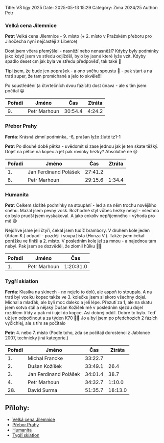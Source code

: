 Title: VŠ ligy 2025
Date: 2025-05-13 15:29
Category: Zima 2024/25
Author: Petr

### Velká cena Jilemnice

**Petr**: Velká cena Jilemnice - 9. místo (+ 2. místo v Pražském přeboru pro Jihočecha nyní nejčastěji z Liberce)

Dost jsem včera přemýšlel - nasněží nebo nenasněží? Kdyby byly podmínky jako když jsem ve středu odjížděl, bylo by jasné které lyže vzít. Kdyby spadlo deset cm jak byla ve středu předpověď, tak také 🤔

Tipl jsem, že bude jen poprašek - a ono sněhu spoustu 🙈 - pak start a na trati super, že tam promíchané a jelo to skvěle!!!

Po soustředění (a čtvrtečních dvou fázích) dost únava - ale s tím jsem počítal 😁

| Pořadí | Jméno        | Čas     | Ztráta |
|--------|--------------|---------|--------|
| 9.     | Petr Marhoun | 30:54.4 | 4:24.2 |

### Přebor Prahy

**Ferda**: Krásná zimní podmínka, -6, prašan lyže žluté tz1-1

**Petr**: Po dlouhé době pětka - uvědomit si zase jednou jak je ten skate těžký. Dojet na pětce na kopec a jet pak rovinky hezky? Absolutně ne 😃

| Pořadí | Jméno                 | Čas     | Ztráta |
|--------|-----------------------|---------|--------|
| 1.     | Jan Ferdinand Polášek | 27:41.2 |        |
| 8.     | Petr Marhoun          | 29:15.6 | 1:34.4 |

### Humanita

**Petr**: Celkem složité podmínky na stoupání - led a na něm trochu novějšího sněhu. Mazal jsem pevný vosk. Rozhodně styl vůbec hezký nebyl - všechno co bylo prudší jsem vyskakoval. A jako cokoliv nepříjemného - výhoda pro mě 😅

Nejdříve jsme jeli čtyři, čekal jsem tudíž brambory. V druhém kole jeden (Adam K.) odpadl - později i soupažista (Honza V.). Takže jsem čekal porážku ve finiši a 2. místo. V posledním kole jel za mnou - a najednou tam nebyl. Pak jsem se dozvěděl, že zlomil hůlku 🤷‍♂️

| Pořadí | Jméno        | Čas       |
|--------|--------------|-----------|
| 1.     | Petr Marhoun | 1:20:31.0 |

### Tygří skiatlon

**Ferda**: Klasika na skinech - no nejelo to dolů, ale aspoň to stoupalo. A na trati byl vcelku kopec takže ve 3. kolečku jsem si skoro všechny dojel. Michal a mlaďák, ale byli moc daleko a jeli lépe. Přezutí za 1, ale na skatu jsem sotva stál a nějaký Dušan Kožíšek mě v posledním sjezdu dojel rozdílem třídy a pak mi i ujel do kopce. Asi dobrej oddíl. Dobré to bylo. Teď už jen odpočinout a za týden K70 💪💪 Jo a byl jsem po předchozích 2 fázích vyčichlej, ale s tím se počítalo

**Petr**: 4. nebo 7. místo (Podle toho, zda se počítají dorostenci z Jablonce 2007, technicky jiná kategorie.)

| Pořadí | Jméno                 | Čas     | Ztráta  |
|--------|-----------------------|---------|---------|
| 1.     | Michal Francke        | 33:22.7 |         |
| 2.     | Dušan Kožíšek         | 33:49.1 | 26.4    |
| 3.     | Jan Ferdinand Polášek | 34:01.4 | 38.7    |
| 4.     | Petr Marhoun          | 34:32.7 | 1:10.0  |
| 28.    | David Surma           | 51:35.7 | 18:13.0 |

Přílohy:
--------

- [Velká cena Jilemnice]({static}/static/zima-2024-25/velka-cena-jilemnice.pdf)
- [Přebor Prahy]({static}/static/zima-2024-25/prebor-prahy.pdf)
- [Humanita]({static}/static/zima-2024-25/humanita.pdf)
- [Tygří skiatlon]({static}/static/zima-2024-25/tygri-skiatlon.pdf)
